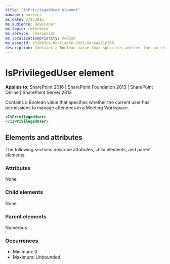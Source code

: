 ```yaml
---
title: "IsPrivilegedUser element"
manager: soliver
ms.date: 3/9/2015
ms.audience: Developer
ms.topic: reference
ms.service: sharepoint
ms.localizationpriority: medium
ms.assetid: e31bb3ca-bec2-4e56-89c5-8eceaa116368
description: Contains a Boolean value that specifies whether the current user has permissions to manage attendees in a Meeting Workspace.
---
```


# IsPrivilegedUser element

**Applies to:** SharePoint 2016 | SharePoint Foundation 2013 | SharePoint Online | SharePoint Server 2013
  
Contains a Boolean value that specifies whether the current user has permissions to manage attendees in a Meeting Workspace.
  
```XML
<IsPrivilegedUser>
</IsPrivilegedUser>
```

## Elements and attributes

The following sections describe attributes, child elements, and parent elements.

### Attributes

None
   
### Child elements

None
   
### Parent elements

Numerous 
   
### Occurrences

- Minimum: 0
- Maximum: Unbounded  

<br/> 
   

